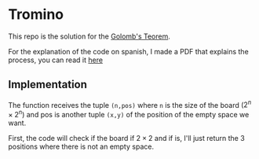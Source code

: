 # Tromino
This repo is the solution for the [Golomb's Teorem](https://en.wikipedia.org/wiki/Tromino). 

For the explanation of the code on spanish, I made a PDF that explains the 
process, you can read it [here](https://google.com)

## Implementation
The function receives the tuple `(n,pos)` where `n` is the size of the 
board ($2^n\times 2^n$) and pos is another tuple `(x,y)` of the position of 
the empty space we want.

First, the code will check if the board if $2\times 2$ and if is, I'll just 
return the 3 positions where there is not an empty space.
